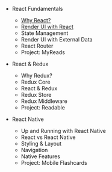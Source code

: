 - React Fundamentals
  - [Why React?](notes/01-01-why-react.md)
  - [Render UI with React](notes/01-02-render-ui-with-react.md)
  - State Management
  - Render UI with External Data
  - React Router
   - Project: MyReads

- React & Redux
  - Why Redux?
  - Redux Core
  - React & Redux
  - Redux Store
  - Redux Middleware
  - Project: Readable

- React Native
  - Up and Running with React Native
  - React vs React Native
  - Styling & Layout
  - Navigation
  - Native Features
  - Project: Mobile Flashcards
